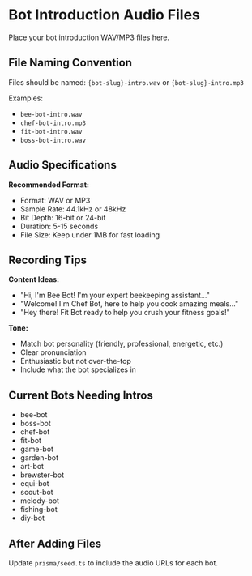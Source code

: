 # Bot Introduction Audio Files

Place your bot introduction WAV/MP3 files here.

## File Naming Convention

Files should be named: `{bot-slug}-intro.wav` or `{bot-slug}-intro.mp3`

Examples:
- `bee-bot-intro.wav`
- `chef-bot-intro.mp3`
- `fit-bot-intro.wav`
- `boss-bot-intro.wav`

## Audio Specifications

**Recommended Format:**
- Format: WAV or MP3
- Sample Rate: 44.1kHz or 48kHz
- Bit Depth: 16-bit or 24-bit
- Duration: 5-15 seconds
- File Size: Keep under 1MB for fast loading

## Recording Tips

**Content Ideas:**
- "Hi, I'm Bee Bot! I'm your expert beekeeping assistant..."
- "Welcome! I'm Chef Bot, here to help you cook amazing meals..."
- "Hey there! Fit Bot ready to help you crush your fitness goals!"

**Tone:**
- Match bot personality (friendly, professional, energetic, etc.)
- Clear pronunciation
- Enthusiastic but not over-the-top
- Include what the bot specializes in

## Current Bots Needing Intros

- bee-bot
- boss-bot
- chef-bot
- fit-bot
- game-bot
- garden-bot
- art-bot
- brewster-bot
- equi-bot
- scout-bot
- melody-bot
- fishing-bot
- diy-bot

## After Adding Files

Update `prisma/seed.ts` to include the audio URLs for each bot.

